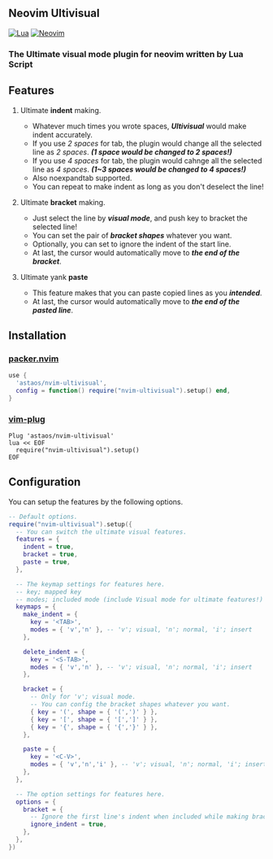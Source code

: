 ## Neovim Ultivisual

[![Lua](https://img.shields.io/badge/Lua-blue.svg?style=for-the-badge&logo=lua)](http://www.lua.org)
[![Neovim](https://img.shields.io/badge/Neovim-green.svg?style=for-the-badge&logo=neovim)](https://neovim.io)

### The Ultimate visual mode plugin for neovim written by Lua Script

## Features

1. Ultimate **indent** making.
    - Whatever much times you wrote spaces, ***Ultivisual*** would make indent accurately.
    - If you use *2 spaces* for tab, the plugin would change all the selected line as *2 spaces*. ***(1 space would be changed to 2 spaces!)***
    - If you use *4 spaces* for tab, the plugin would cahnge all the selected line as *4 spaces*. ***(1~3 spaces would be changed to 4 spaces!)***
    - Also noexpandtab supported.
    - You can repeat to make indent as long as you don't deselect the line!

2. Ultimate **bracket** making.
    - Just select the line by ***visual mode***, and push key to bracket the selected line!
    - You can set the pair of ***bracket shapes*** whatever you want.
    - Optionally, you can set to ignore the indent of the start line.
    - At last, the cursor would automatically move to ***the end of the bracket***.

3. Ultimate yank **paste**
    - This feature makes that you can paste copied lines as you ***intended***.
    - At last, the cursor would automatically move to ***the end of the pasted line***.

## Installation

### [packer.nvim](https://github.com/wbthomason/packer.nvim)

```lua
use {
  'astaos/nvim-ultivisual',
  config = function() require("nvim-ultivisual").setup() end,
}
```

### [vim-plug](https://github.com/junegunn/vim-plug)

```vim
Plug 'astaos/nvim-ultivisual'
lua << EOF
  require("nvim-ultivisual").setup()
EOF
```

## Configuration

You can setup the features by the following options.

```lua
-- Default options.
require("nvim-ultivisual").setup({
  -- You can switch the ultimate visual features.
  features = {
    indent = true,
    bracket = true,
    paste = true,
  },

  -- The keymap settings for features here.
  -- key; mapped key
  -- modes; included mode (include Visual mode for ultimate features!)
  keymaps = {
    make_indent = {
      key = '<TAB>',
      modes = { 'v','n' }, -- 'v'; visual, 'n'; normal, 'i'; insert
    },

    delete_indent = {
      key = '<S-TAB>',
      modes = { 'v','n' }, -- 'v'; visual, 'n'; normal, 'i'; insert
    },

    bracket = {
      -- Only for 'v'; visual mode.
      -- You can config the bracket shapes whatever you want.
      { key = '(', shape = { '(',')' } },
      { key = '[', shape = { '[',']' } },
      { key = '{', shape = { '{','}' } },
    },

    paste = {
      key = '<C-V>',
      modes = { 'v','n','i' }, -- 'v'; visual, 'n'; normal, 'i'; insert
    },
  },

  -- The option settings for features here.
  options = {
    bracket = {
      -- Ignore the first line's indent when included while making bracket.
      ignore_indent = true,
    },
  },
})
```
